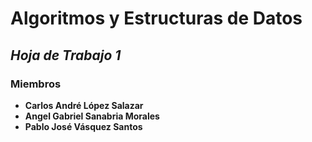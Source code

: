 # Algoritmos y Estructuras de Datos  
## _Hoja de Trabajo 1_  

### Miembros  

- **Carlos André López Salazar**  
- **Angel Gabriel Sanabria Morales**  
- **Pablo José Vásquez Santos**  
